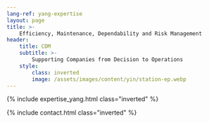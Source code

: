```yaml
---
lang-ref: yang-expertise
layout: page
title: >-
    Efficiency, Maintenance, Dependability and Risk Management
header:
    title: CDM
    subtitle: >-
        Supporting Companies from Decision to Operations
    style:
        class: inverted
        image: /assets/images/content/yin/station-ep.webp
---
```


{% include expertise_yang.html class="inverted" %}

{% include contact.html class="inverted" %}
